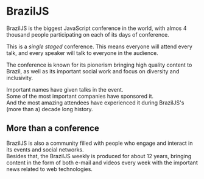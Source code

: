 # BrazilJS

BrazilJS is the biggest JavaScript conference in the world, with almos 4 thousand people participating on each of its days of conference.  

This is a _single staged_ conference. This means everyone will attend every talk, and every speaker will talk to everyone in the audience.  

The conference is known for its pionerism bringing high quality content to Brazil, as well as its important social work and focus on diversity and inclusivity.  

Important names have given talks in the event.  
Some of the most important companies have sponsored it.  
And the most amazing attendees have experienced it during BrazilJS's (more than a) decade long history.

## More than a conference

BrazilJS is also a community filled with people who engage and interact in its events and social networks.  
Besides that, the BrazilJS weekly is produced for about 12 years, bringing content in the form of both e-mail and videos every week with the important news related to web technologies.
